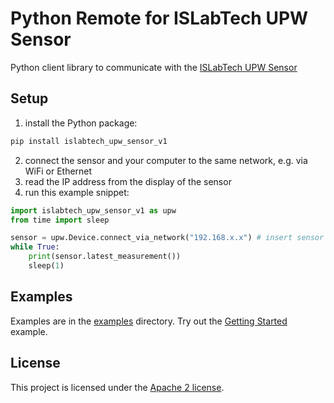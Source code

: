 # Python Remote for ISLabTech UPW Sensor

Python client library to communicate with the [ISLabTech UPW Sensor](https://gitlab.com/islabtech/upw-sensor)

## Setup

1. install the Python package:

```sh
pip install islabtech_upw_sensor_v1
```

2. connect the sensor and your computer to the same network, e.g. via WiFi or Ethernet
3. read the IP address from the display of the sensor
4. run this example snippet:

```python
import islabtech_upw_sensor_v1 as upw
from time import sleep

sensor = upw.Device.connect_via_network("192.168.x.x") # insert sensor IP address
while True:
    print(sensor.latest_measurement())
    sleep(1)
```

## Examples

Examples are in the [examples](https://gitlab.com/islabtech/upw-sensor/remote-python/-/tree/main/islabtech_upw_sensor_v1/examples) directory. Try out the [Getting Started](https://gitlab.com/islabtech/upw-sensor/remote-python/-/blob/main/islabtech_upw_sensor_v1/examples/0100%20getting%20started.ipynb) example.

## License

This project is licensed under the [Apache 2 license](LICENSE.txt).
